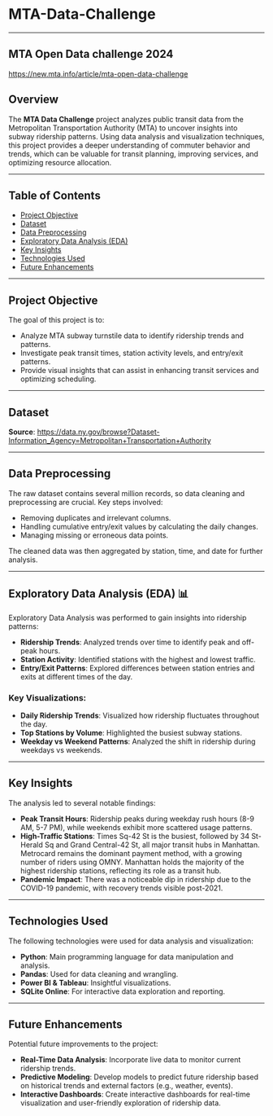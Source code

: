 # MTA-Data-Challenge
--- 
## MTA Open Data challenge 2024 ##
https://new.mta.info/article/mta-open-data-challenge

## Overview
The **MTA Data Challenge** project analyzes public transit data from the Metropolitan Transportation Authority (MTA) to uncover insights into subway ridership patterns. Using data analysis and visualization techniques, this project provides a deeper understanding of commuter behavior and trends, which can be valuable for transit planning, improving services, and optimizing resource allocation.

---

## Table of Contents
- [Project Objective](#project-objective)
- [Dataset](#dataset)
- [Data Preprocessing](#data-preprocessing)
- [Exploratory Data Analysis (EDA)](#exploratory-data-analysis-eda)
- [Key Insights](#key-insights)
- [Technologies Used](#technologies-used)
- [Future Enhancements](#future-enhancements)


---

## Project Objective
The goal of this project is to:
- Analyze MTA subway turnstile data to identify ridership trends and patterns.
- Investigate peak transit times, station activity levels, and entry/exit patterns.
- Provide visual insights that can assist in enhancing transit services and optimizing scheduling.

---

## Dataset

**Source**: https://data.ny.gov/browse?Dataset-Information_Agency=Metropolitan+Transportation+Authority

---

## Data Preprocessing
The raw dataset contains several million records, so data cleaning and preprocessing are crucial. Key steps involved:
- Removing duplicates and irrelevant columns.
- Handling cumulative entry/exit values by calculating the daily changes.
- Managing missing or erroneous data points.

The cleaned data was then aggregated by station, time, and date for further analysis.

---

## Exploratory Data Analysis (EDA) 📊
Exploratory Data Analysis was performed to gain insights into ridership patterns:
- **Ridership Trends**: Analyzed trends over time to identify peak and off-peak hours.
- **Station Activity**: Identified stations with the highest and lowest traffic.
- **Entry/Exit Patterns**: Explored differences between station entries and exits at different times of the day.

### Key Visualizations:
- **Daily Ridership Trends**: Visualized how ridership fluctuates throughout the day.
- **Top Stations by Volume**: Highlighted the busiest subway stations.
- **Weekday vs Weekend Patterns**: Analyzed the shift in ridership during weekdays vs weekends.

---

## Key Insights
The analysis led to several notable findings:
- **Peak Transit Hours**: Ridership peaks during weekday rush hours (8-9 AM, 5-7 PM), while weekends exhibit more scattered usage patterns.
- **High-Traffic Stations**: Times Sq-42 St is the busiest, followed by 34 St-Herald Sq and Grand Central-42 St, all major transit hubs in Manhattan.
Metrocard remains the dominant payment method, with a growing number of riders using OMNY.
Manhattan holds the majority of the highest ridership stations, reflecting its role as a transit hub.
- **Pandemic Impact**: There was a noticeable dip in ridership due to the COVID-19 pandemic, with recovery trends visible post-2021.

---

## Technologies Used
The following technologies were used for data analysis and visualization:
- **Python**: Main programming language for data manipulation and analysis.
- **Pandas**: Used for data cleaning and wrangling.
- **Power BI & Tableau**: Insightful visualizations.
- **SQLite Online**: For interactive data exploration and reporting.
  
---

## Future Enhancements
Potential future improvements to the project:
- **Real-Time Data Analysis**: Incorporate live data to monitor current ridership trends.
- **Predictive Modeling**: Develop models to predict future ridership based on historical trends and external factors (e.g., weather, events).
- **Interactive Dashboards**: Create interactive dashboards for real-time visualization and user-friendly exploration of ridership data.

